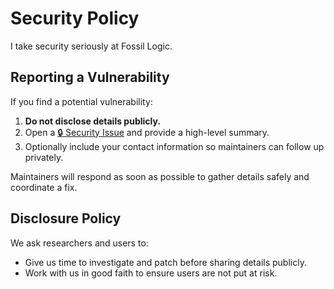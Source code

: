 # Security Policy

I take security seriously at Fossil Logic.

## Reporting a Vulnerability

If you find a potential vulnerability:

1. **Do not disclose details publicly.**
2. Open a [🔒 Security Issue](https://github.com/fossillogic/fossil-ai/issues/new?template=security.md) and provide a high-level summary.
3. Optionally include your contact information so maintainers can follow up privately.

Maintainers will respond as soon as possible to gather details safely and coordinate a fix.

## Disclosure Policy

We ask researchers and users to:
- Give us time to investigate and patch before sharing details publicly.
- Work with us in good faith to ensure users are not put at risk.